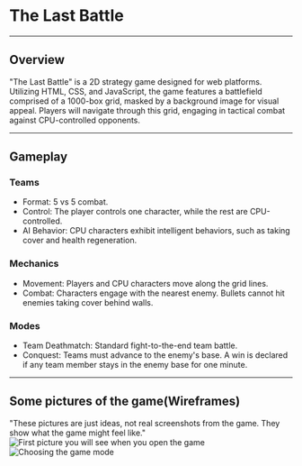 # The Last Battle
***
## Overview
"The Last Battle" is a 2D strategy game designed for web platforms. Utilizing HTML, CSS, and JavaScript, the game features a battlefield comprised of a 1000-box grid, masked by a background image for visual appeal. Players will navigate through this grid, engaging in tactical combat against CPU-controlled opponents.
***
## Gameplay
### Teams
- Format: 5 vs 5 combat.
- Control: The player controls one character, while the rest are CPU-controlled.
- AI Behavior: CPU characters exhibit intelligent behaviors, such as taking cover and health regeneration.
### Mechanics
- Movement: Players and CPU characters move along the grid lines.
- Combat: Characters engage with the nearest enemy. Bullets cannot hit enemies taking cover behind walls.
### Modes
- Team Deathmatch: Standard fight-to-the-end team battle.
- Conquest: Teams must advance to the enemy's base. A win is declared if any team member stays in the enemy base for one minute.
***
## Some pictures of the game(Wireframes)
"These pictures are just ideas, not real screenshots from the game. They show what the game might feel like."
![First picture you will see when you open the game](https://i.ibb.co/z8PXbzv/PHOTO-2024-01-17-23-53-08.jpg)
![Choosing the game mode](https://i.ibb.co/Hrv0mLb/Frame-8.jpg)
